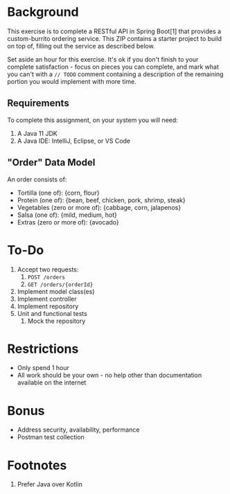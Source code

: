 # Background
This exercise is to complete a RESTful API in Spring Boot[1] that provides a custom-burrito ordering service.  This ZIP contains a starter project to build on top of, filling out the service as described below.

Set aside an hour for this exercise.  It's ok if you don't finish to your complete satisfaction - focus on pieces you can complete, and mark what you can't with a `// TODO` comment containing a description of the remaining portion you would implement with more time.

## Requirements
To complete this assignment, on your system you will need:
1. A Java 11 JDK
1. A Java IDE:  IntelliJ, Eclipse, or VS Code

## "Order" Data Model
An order consists of:
* Tortilla (one of):  {corn, flour}
* Protein (one of):  {bean, beef, chicken, pork, shrimp, steak}
* Vegetables  (zero or more of):  {cabbage, corn, jalapenos}
* Salsa  (one of):  {mild, medium, hot}
* Extras  (zero or more of):  {avocado}

# To-Do
1. Accept two requests:
    1. `POST /orders`
    1. `GET /orders/{orderId}`
1. Implement model class(es)
1. Implement controller
1. Implement repository
1. Unit and functional tests
    1. Mock the repository

# Restrictions
* Only spend 1 hour
* All work should be your own - no help other than documentation available on the internet

# Bonus
* Address security, availability, performance
* Postman test collection

# Footnotes
1. Prefer Java over Kotlin
